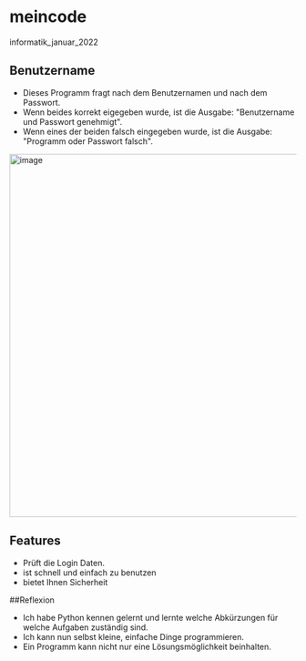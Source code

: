 # meincode
informatik_januar_2022

## Benutzername

- Dieses Programm fragt nach dem Benutzernamen und nach dem Passwort.
- Wenn beides korrekt eigegeben wurde, ist die Ausgabe: "Benutzername und Passwort genehmigt".
- Wenn eines der beiden falsch eingegeben wurde, ist die Ausgabe: "Programm oder Passwort falsch".


<img width="637" alt="image" src="https://user-images.githubusercontent.com/97448614/148772135-2a7e331a-6137-4e81-9817-182fabb19955.png">

## Features

- Prüft die Login Daten.
- ist schnell und einfach zu benutzen
- bietet Ihnen Sicherheit

##Reflexion

- Ich habe Python kennen gelernt und lernte welche Abkürzungen für welche Aufgaben zuständig sind. 
- Ich kann nun selbst kleine, einfache Dinge programmieren.
- Ein Programm kann nicht nur eine Lösungsmöglichkeit beinhalten.
